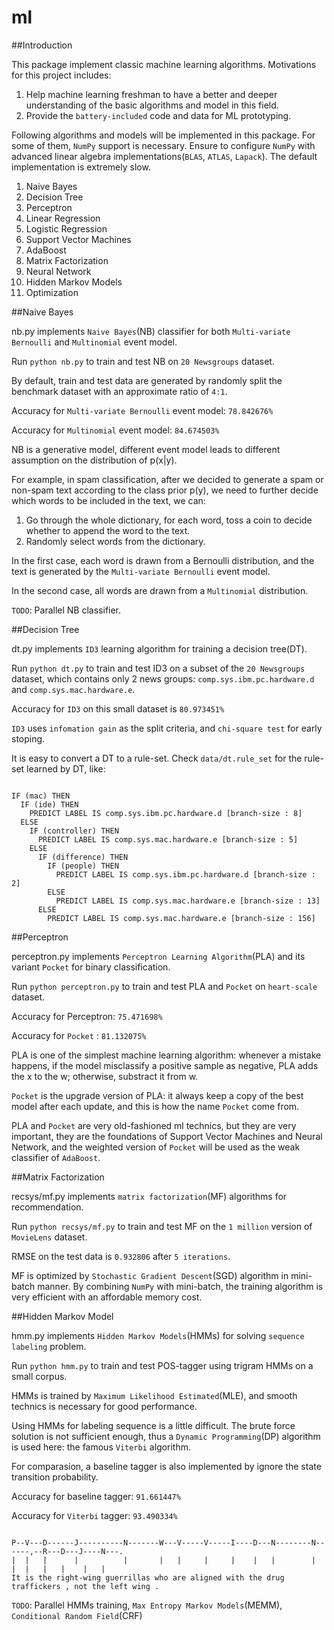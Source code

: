 ml
==

##Introduction

This package implement classic machine learning algorithms. Motivations for this project includes:

1. Help machine learning freshman to have a better and deeper understanding of the basic algorithms and model in this field.
2. Provide the `battery-included` code and data for ML prototyping.

Following algorithms and models will be implemented in this package. 
For some of them, `NumPy` support is necessary.
Ensure to configure `NumPy` with advanced linear algebra implementations(`BLAS`, `ATLAS`, `Lapack`). 
The default implementation is extremely slow.

1. Naive Bayes
2. Decision Tree
3. Perceptron
4. Linear Regression
5. Logistic Regression
6. Support Vector Machines
7. AdaBoost
8. Matrix Factorization
9. Neural Network
10. Hidden Markov Models
11. Optimization

##Naive Bayes

nb.py implements `Naive Bayes`(NB) classifier for both `Multi-variate Bernoulli` and `Multinomial` event model.

Run `python nb.py` to train and test NB on `20 Newsgroups` dataset.

By default, train and test data are generated by randomly split the benchmark dataset with an approximate ratio of `4:1`.

Accuracy for `Multi-variate Bernoulli` event model: `78.842676%`

Accuracy for `Multinomial` event model: `84.674503%`

NB is a generative model, different event model leads to different assumption on the distribution of p(x|y).

For example, in spam classification, 
after we decided to generate a spam or non-spam text according to the class prior p(y), 
we need to further decide which words to be included in the text, we can:

1. Go through the whole dictionary, for each word, toss a coin to decide whether to append the word to the text.
2. Randomly select words from the dictionary.

In the first case, each word is drawn from a Bernoulli distribution, 
and the text is generated by the `Multi-variate Bernoulli` event model.

In the second case, all words are drawn from a `Multinomial` distribution.

`TODO`: Parallel NB classifier.

##Decision Tree

dt.py implements `ID3` learning algorithm for training a decision tree(DT).

Run `python dt.py` to train and test ID3 on a subset of the `20 Newsgroups` dataset, 
which contains only 2 news groups: `comp.sys.ibm.pc.hardware.d` and `comp.sys.mac.hardware.e`.

Accuracy for `ID3` on this small dataset is `80.973451%`

`ID3` uses `infomation gain` as the split criteria, and `chi-square test` for early stoping.

It is easy to convert a DT to a rule-set. Check `data/dt.rule_set` for the rule-set learned by DT, like:

<pre><code>
IF (mac) THEN 
  IF (ide) THEN 
    PREDICT LABEL IS comp.sys.ibm.pc.hardware.d [branch-size : 8]
  ELSE 
    IF (controller) THEN 
      PREDICT LABEL IS comp.sys.mac.hardware.e [branch-size : 5]
    ELSE 
      IF (difference) THEN 
        IF (people) THEN 
          PREDICT LABEL IS comp.sys.ibm.pc.hardware.d [branch-size : 2]
        ELSE 
          PREDICT LABEL IS comp.sys.mac.hardware.e [branch-size : 13]
      ELSE 
        PREDICT LABEL IS comp.sys.mac.hardware.e [branch-size : 156]
</code></pre>


##Perceptron

perceptron.py implements `Perceptron Learning Algorithm`(PLA) and its variant `Pocket` for binary classification.

Run `python perceptron.py` to train and test PLA and `Pocket` on `heart-scale` dataset.

Accuracy for Perceptron: `75.471698%`

Accuracy for `Pocket` : `81.132075%`

PLA is one of the simplest machine learning algorithm: 
whenever a mistake happens, if the model misclassify a positive sample as negative, PLA adds the x to the w;
otherwise, substract it from w.

`Pocket` is the upgrade version of PLA: it always keep a copy of the best model after each update, 
and this is how the name `Pocket` come from.

PLA and `Pocket` are very old-fashioned ml technics, but they are very important, 
they are the foundations of Support Vector Machines and Neural Network, 
and the weighted version of `Pocket` will be used as the weak classifier of `AdaBoost`.

##Matrix Factorization

recsys/mf.py implements `matrix factorization`(MF) algorithms for recommendation.

Run `python recsys/mf.py` to train and test MF on the `1 million` version of `MovieLens` dataset.

RMSE on the test data is `0.932806` after `5 iterations`.

MF is optimized by `Stochastic Gradient Descent`(SGD) algorithm in mini-batch manner. 
By combining `NumPy` with mini-batch, the training algorithm is very efficient with an affordable memory cost.

##Hidden Markov Model

hmm.py implements `Hidden Markov Models`(HMMs) for solving `sequence labeling` problem.

Run `python hmm.py` to train and test POS-tagger using trigram HMMs on a small corpus.

HMMs is trained by `Maximum Likelihood Estimated`(MLE), and smooth technics is necessary for good performance.

Using HMMs for labeling sequence is a little difficult. The brute force solution is not sufficient enough, 
thus a `Dynamic Programming`(DP) algorithm is used here: the famous `Viterbi` algorithm.

For comparasion, a baseline tagger is also implemented by ignore the state transition probability. 

Accuracy for baseline tagger: `91.661447%`

Accuracy for `Viterbi` tagger: `93.490334%`

<pre><code>
P--V---D------J----------N-------W---V-----V-----I----D---N--------N------,--R---D---J----N---.
|  |   |      |          |       |   |     |     |    |   |        |      |  |   |   |    |   |
It is the right-wing guerrillas who are aligned with the drug traffickers , not the left wing .
</code></pre>

`TODO`: Parallel HMMs training, `Max Entropy Markov Models`(MEMM), `Conditional Random Field`(CRF)



